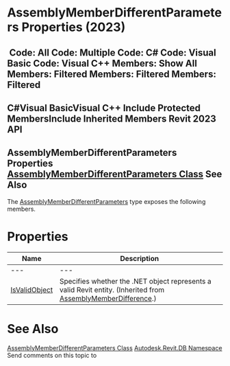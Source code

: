 # AssemblyMemberDifferentParameters Properties (2023)

﻿
 Code: All Code: Multiple Code: C# Code: Visual Basic Code: Visual C++  Members: Show All Members: Filtered Members: Filtered Members: Filtered   
---  
C#Visual BasicVisual C++
Include Protected MembersInclude Inherited Members
Revit 2023 API  
---  
AssemblyMemberDifferentParameters Properties  
[AssemblyMemberDifferentParameters Class](bff4df0d-ea29-c280-f4ad-47214fa7d126.md "AssemblyMemberDifferentParameters Class") See Also  
---  
The [AssemblyMemberDifferentParameters](bff4df0d-ea29-c280-f4ad-47214fa7d126.md "AssemblyMemberDifferentParameters Class") type exposes the following members.
# Properties
| Name | Description |
| --- | --- |
| --- | --- | --- |
| [IsValidObject](634cd89e-6ce9-a761-45a2-530bed9a1ba2.md "IsValidObject Property") | Specifies whether the .NET object represents a valid Revit entity.  (Inherited from [AssemblyMemberDifference](f52efc08-cdbd-e169-1360-ac1dfda4220e.md "AssemblyMemberDifference Class").) |

# See Also
[AssemblyMemberDifferentParameters Class](bff4df0d-ea29-c280-f4ad-47214fa7d126.md "AssemblyMemberDifferentParameters Class")
[Autodesk.Revit.DB Namespace](87546ba7-461b-c646-cbb1-2cb8f5bff8b2.md "Autodesk.Revit.DB Namespace")
Send comments on this topic to 